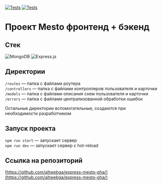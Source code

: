 [![Tests](https://github.com/altwebga/express-mesto-gha/actions/workflows/tests-13-sprint.yml/badge.svg)](https://github.com/altwebga/express-mesto-gha/actions/workflows/tests-13-sprint.yml) [![Tests](https://github.com/altwebga/express-mesto-gha/actions/workflows/tests-14-sprint.yml/badge.svg)](https://github.com/altwebga/express-mesto-gha/actions/workflows/tests-14-sprint.yml)
# Проект Mesto фронтенд + бэкенд

## Стек
![MongoDB](https://img.shields.io/badge/MongoDB-%234ea94b.svg?style=for-the-badge&logo=mongodb&logoColor=white)
![Express.js](https://img.shields.io/badge/express.js-%23404d59.svg?style=for-the-badge&logo=express&logoColor=%2361DAFB)


## Директории

`/routes` — папка с файлами роутера  
`/controllers` — папка с файлами контроллеров пользователя и карточки   
`/models` — папка с файлами описания схем пользователя и карточки  
`/errors` — папка с файлами централизованной обработки ошибок  
  
Остальные директории вспомогательные, создаются при необходимости разработчиком

## Запуск проекта

`npm run start` — запускает сервер   
`npm run dev` — запускает сервер с hot-reload

## Ссылка на репозиторий

[https://github.com/altwebga/express-mesto-gha/](https://github.com/altwebga/express-mesto-gha/)
